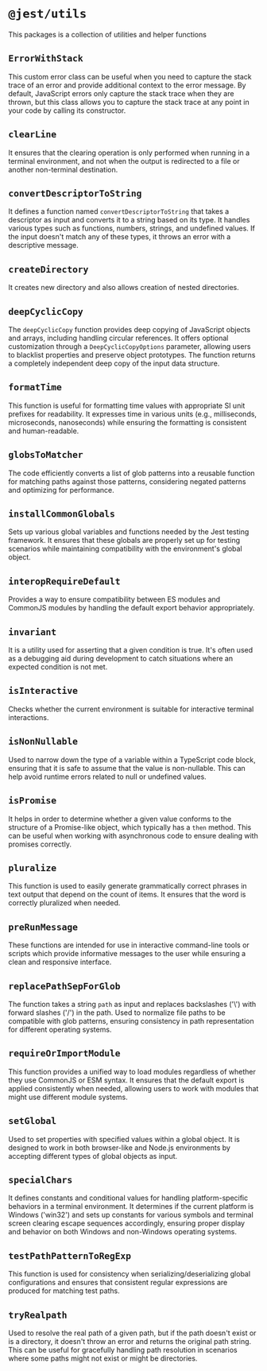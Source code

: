 # `@jest/utils`

This packages is a collection of utilities and helper functions

## `ErrorWithStack`

This custom error class can be useful when you need to capture the stack trace of an error and provide additional context to the error message. By default, JavaScript errors only capture the stack trace when they are thrown, but this class allows you to capture the stack trace at any point in your code by calling its constructor.

## `clearLine`

It ensures that the clearing operation is only performed when running in a terminal environment, and not when the output is redirected to a file or another non-terminal destination.

## `convertDescriptorToString`

It defines a function named `convertDescriptorToString` that takes a descriptor as input and converts it to a string based on its type. It handles various types such as functions, numbers, strings, and undefined values. If the input doesn't match any of these types, it throws an error with a descriptive message.

## `createDirectory`

It creates new directory and also allows creation of nested directories.

## `deepCyclicCopy`

The `deepCyclicCopy` function provides deep copying of JavaScript objects and arrays, including handling circular references. It offers optional customization through a `DeepCyclicCopyOptions` parameter, allowing users to blacklist properties and preserve object prototypes. The function returns a completely independent deep copy of the input data structure.

## `formatTime`

This function is useful for formatting time values with appropriate SI unit prefixes for readability. It expresses time in various units (e.g., milliseconds, microseconds, nanoseconds) while ensuring the formatting is consistent and human-readable.

## `globsToMatcher`

The code efficiently converts a list of glob patterns into a reusable function for matching paths against those patterns, considering negated patterns and optimizing for performance.

## `installCommonGlobals`

Sets up various global variables and functions needed by the Jest testing framework. It ensures that these globals are properly set up for testing scenarios while maintaining compatibility with the environment's global object.

## `interopRequireDefault`

Provides a way to ensure compatibility between ES modules and CommonJS modules by handling the default export behavior appropriately.

## `invariant`

It is a utility used for asserting that a given condition is true. It's often used as a debugging aid during development to catch situations where an expected condition is not met.

## `isInteractive`

Checks whether the current environment is suitable for interactive terminal interactions.

## `isNonNullable`

Used to narrow down the type of a variable within a TypeScript code block, ensuring that it is safe to assume that the value is non-nullable. This can help avoid runtime errors related to null or undefined values.

## `isPromise`

It helps in order to determine whether a given value conforms to the structure of a Promise-like object, which typically has a `then` method. This can be useful when working with asynchronous code to ensure dealing with promises correctly.

## `pluralize`

This function is used to easily generate grammatically correct phrases in text output that depend on the count of items. It ensures that the word is correctly pluralized when needed.

## `preRunMessage`

These functions are intended for use in interactive command-line tools or scripts which provide informative messages to the user while ensuring a clean and responsive interface.

## `replacePathSepForGlob`

The function takes a string `path` as input and replaces backslashes ('\\') with forward slashes ('/') in the path. Used to normalize file paths to be compatible with glob patterns, ensuring consistency in path representation for different operating systems.

## `requireOrImportModule`

This function provides a unified way to load modules regardless of whether they use CommonJS or ESM syntax. It ensures that the default export is applied consistently when needed, allowing users to work with modules that might use different module systems.

## `setGlobal`

Used to set properties with specified values within a global object. It is designed to work in both browser-like and Node.js environments by accepting different types of global objects as input.

## `specialChars`

It defines constants and conditional values for handling platform-specific behaviors in a terminal environment. It determines if the current platform is Windows ('win32') and sets up constants for various symbols and terminal screen clearing escape sequences accordingly, ensuring proper display and behavior on both Windows and non-Windows operating systems.

## `testPathPatternToRegExp`

This function is used for consistency when serializing/deserializing global configurations and ensures that consistent regular expressions are produced for matching test paths.

## `tryRealpath`

Used to resolve the real path of a given path, but if the path doesn't exist or is a directory, it doesn't throw an error and returns the original path string. This can be useful for gracefully handling path resolution in scenarios where some paths might not exist or might be directories.

